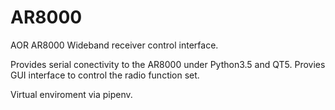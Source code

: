 # AR8000
AOR AR8000 Wideband receiver control interface.

Provides serial conectivity to the AR8000 under Python3.5 and QT5.
Provies GUI interface to control the radio function set.

Virtual enviroment via pipenv.

